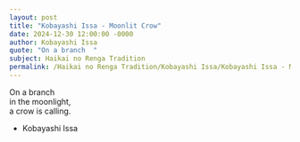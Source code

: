 ```yaml
---
layout: post
title: "Kobayashi Issa - Moonlit Crow"
date: 2024-12-30 12:00:00 -0000
author: Kobayashi Issa
quote: "On a branch  "
subject: Haikai no Renga Tradition
permalink: /Haikai no Renga Tradition/Kobayashi Issa/Kobayashi Issa - Moonlit Crow
---
```


On a branch  
in the moonlight,  
a crow is calling.

- Kobayashi Issa
